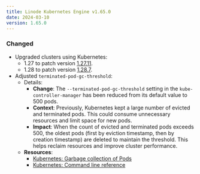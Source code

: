 ```yaml
---
title: Linode Kubernetes Engine v1.65.0
date: 2024-03-10
version: 1.65.0
---
```


### Changed

- Upgraded clusters using Kubernetes:
  - 1.27 to patch version [1.27.11](https://github.com/kubernetes/kubernetes/blob/master/CHANGELOG/CHANGELOG-1.27.md#v12711).
  - 1.28 to patch version [1.28.7](https://github.com/kubernetes/kubernetes/blob/master/CHANGELOG/CHANGELOG-1.28.md#v1287).
- Adjusted `terminated-pod-gc-threshold`:
  - Details:
    - **Change**: The `--terminated-pod-gc-threshold` setting in the `kube-controller-manager` has been reduced from its default value to 500 pods.
    - **Context**: Previously, Kubernetes kept a large number of evicted and terminated pods. This could consume unnecessary resources and limit space for new pods.
    - **Impact**: When the count of evicted and terminated pods exceeds 500, the oldest pods (first by eviction timestamp, then by creation timestamp) are deleted to maintain the threshold. This helps reclaim resources and improve cluster performance.
  - **Resources**:
    - [Kubernetes: Garbage collection of Pods](https://kubernetes.io/docs/concepts/workloads/pods/pod-lifecycle/#pod-garbage-collection)
    - [Kubernetes: Command line reference](https://kubernetes.io/docs/reference/command-line-tools-reference/kube-controller-manager/#:~:text=%2D%2Dterminated%2Dpod%2Dgc%2Dthreshold)